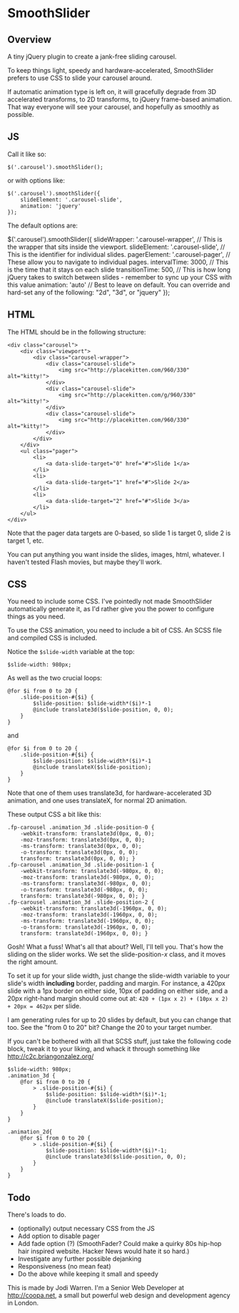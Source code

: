 # SmoothSlider

## Overview

A tiny jQuery plugin to create a jank-free sliding carousel.

To keep things light, speedy and hardware-accelerated, SmoothSlider prefers to use CSS to slide your carousel around.

If automatic animation type is left on, it will gracefully degrade from 3D accelerated transforms, to 2D transforms, to jQuery frame-based animation. That way everyone will see your carousel, and hopefully as smoothly as possible.

## JS

Call it like so:

	$('.carousel').smoothSlider();

or with options like:

	$('.carousel').smoothSlider({
		slideElement: '.carousel-slide',
		animation: 'jquery'
	});

The default options are:

$('.carousel').smoothSlider({
	slideWrapper: '.carousel-wrapper', 	// This is the wrapper that sits inside the viewport.
	slideElement: '.carousel-slide', 	// This is the identifier for individual slides.
	pagerElement: '.carousel-pager', 	// These allow you to navigate to individual pages.
	intervalTime: 3000, 				// This is the time that it stays on each slide
	transitionTime: 500,				// This is how long jQuery takes to switch between slides - remember to sync up your CSS with this value
	animation: 'auto'					// Best to leave on default. You can override and hard-set any of the following: "2d", "3d", or "jquery"
});

## HTML

The HTML should be in the following structure:

	<div class="carousel">
		<div class="viewport">
			<div class="carousel-wrapper">
				<div class="carousel-slide">
					<img src="http://placekitten.com/960/330" alt="kitty!">
				</div>
				<div class="carousel-slide">
					<img src="http://placekitten.com/g/960/330" alt="kitty!">
				</div>
				<div class="carousel-slide">
					<img src="http://placekitten.com/960/330" alt="kitty!">
				</div>
			</div>
		</div>
		<ul class="pager">
			<li>
				<a data-slide-target="0" href="#">Slide 1</a>
			</li>
			<li>
				<a data-slide-target="1" href="#">Slide 2</a>
			</li>
			<li>
				<a data-slide-target="2" href="#">Slide 3</a>
			</li>
		</ul>
	</div>

Note that the pager data targets are 0-based, so slide 1 is target 0, slide 2 is target 1, etc. 

You can put anything you want inside the slides, images, html, whatever. I haven't tested Flash movies, but maybe they'll work.

## CSS

You need to include some CSS. I've pointedly not made SmoothSlider automatically generate it, as I'd rather give you the power to configure things as you need.

To use the CSS animation, you need to include a bit of CSS. An SCSS file and compiled CSS is included.

Notice the `$slide-width` variable at the top:
	
	$slide-width: 980px;

As well as the two crucial loops:

	@for $i from 0 to 20 {
		.slide-position-#{$i} {
			$slide-position: $slide-width*($i)*-1
			@include translate3d($slide-position, 0, 0);
		}
	}

and

	@for $i from 0 to 20 {
		.slide-position-#{$i} {
			$slide-position: $slide-width*($i)*-1
			@include translateX($slide-position);
		}
	}

Note that one of them uses translate3d, for hardware-accelerated 3D animation, and one uses translateX, for normal 2D animation. 

These output CSS a bit like this:

	.fp-carousel .animation_3d .slide-position-0 {
		-webkit-transform: translate3d(0px, 0, 0);
		-moz-transform: translate3d(0px, 0, 0);
		-ms-transform: translate3d(0px, 0, 0);
		-o-transform: translate3d(0px, 0, 0);
		transform: translate3d(0px, 0, 0); }
	.fp-carousel .animation_3d .slide-position-1 {
		-webkit-transform: translate3d(-980px, 0, 0);
		-moz-transform: translate3d(-980px, 0, 0);
		-ms-transform: translate3d(-980px, 0, 0);
		-o-transform: translate3d(-980px, 0, 0);
		transform: translate3d(-980px, 0, 0); }
	.fp-carousel .animation_3d .slide-position-2 {
		-webkit-transform: translate3d(-1960px, 0, 0);
		-moz-transform: translate3d(-1960px, 0, 0);
		-ms-transform: translate3d(-1960px, 0, 0);
		-o-transform: translate3d(-1960px, 0, 0);
		transform: translate3d(-1960px, 0, 0); }

Gosh! What a fuss! What's all that about? Well, I'll tell you. That's how the sliding on the slider works. We set the slide-position-*x* class, and it moves the right amount. 

To set it up for your slide width, just change the slide-width variable to your slide's width **including** border, padding and margin. For instance, a 420px slide with a 1px border on either side, 10px of padding on either side, and a 20px right-hand margin should come out at: `420 + (1px x 2) + (10px x 2) + 20px = 462px` per slide.

I am generating rules for up to 20 slides by default, but you can change that too. See the "from 0 to 20" bit? Change the 20 to your target number.

If you can't be bothered with all that SCSS stuff, just take the following code block, tweak it to your liking, and whack it through something like http://c2c.briangonzalez.org/

	$slide-width: 980px;
	.animation_3d {
		@for $i from 0 to 20 {
			> .slide-position-#{$i} {
				$slide-position: $slide-width*($i)*-1;
				@include translateX($slide-position);
			}
		}
	}

	.animation_2d{
		@for $i from 0 to 20 {
			> .slide-position-#{$i} {
				$slide-position: $slide-width*($i)*-1;
				@include translate3d($slide-position, 0, 0);
			}
		}
	}

## Todo

There's loads to do.

- (optionally) output necessary CSS from the JS
- Add option to disable pager
- Add fade option (?) (SmoothFader? Could make a quirky 80s hip-hop hair inspired website. Hacker News would hate it so hard.)
- Investigate any further possible dejanking
- Responsiveness (no mean feat)
- Do the above while keeping it small and speedy

This is made by Jodi Warren. I'm a Senior Web Developer at http://coopa.net, a small but powerful web design and development agency in London.